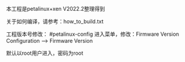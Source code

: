 本工程是petalinux+xen V2022.2整理得到

关于如何编译，请参考：how_to_build.txt

工程版本号修改：
#petalinux-config
进入菜单，修改：Firmware Version Configuration --> Firmware Version

默认以root用户进入，密码为root

